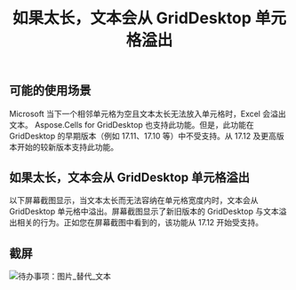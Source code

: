 ﻿---
title: 如果太长，文本会从 GridDesktop 单元格溢出
type: docs
weight: 140
url: /zh/net/text-overflows-from-griddesktop-cell-if-it-is-too-long/
---
## **可能的使用场景**
Microsoft 当下一个相邻单元格为空且文本太长无法放入单元格时，Excel 会溢出文本。 Aspose.Cells for GridDesktop 也支持此功能。但是，此功能在 GridDesktop 的早期版本（例如 17.11、17.10 等）中不受支持。从 17.12 及更高版本开始的较新版本支持此功能。
## **如果太长，文本会从 GridDesktop 单元格溢出**
以下屏幕截图显示，当文本太长而无法容纳在单元格宽度内时，文本会从 GridDesktop 单元格中溢出。屏幕截图显示了新旧版本的 GridDesktop 与文本溢出相关的行为。正如您在屏幕截图中看到的，该功能从 17.12 开始受支持。
## **截屏**
![待办事项：图片_替代_文本](text-overflows-from-griddesktop-cell-if-it-is-too-long_1.png)
